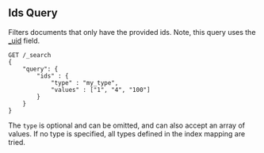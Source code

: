 ## Ids Query

Filters documents that only have the provided ids. Note, this query uses the [_uid](mapping-uid-field.html) field.
    
    
    GET /_search
    {
        "query": {
            "ids" : {
                "type" : "my_type",
                "values" : ["1", "4", "100"]
            }
        }
    }

The `type` is optional and can be omitted, and can also accept an array of values. If no type is specified, all types defined in the index mapping are tried.
